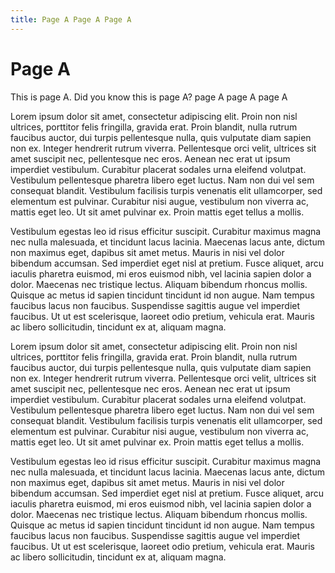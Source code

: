 ```yaml
---
title: Page A Page A Page A
---
```


# Page A

This is page A.
Did you know this is page A?
page A page A page A

Lorem ipsum dolor sit amet, consectetur adipiscing elit. Proin non nisl ultrices, porttitor felis fringilla, gravida erat. Proin blandit, nulla rutrum faucibus auctor, dui turpis pellentesque nulla, quis vulputate diam sapien non ex. Integer hendrerit rutrum viverra. Pellentesque orci velit, ultrices sit amet suscipit nec, pellentesque nec eros. Aenean nec erat ut ipsum imperdiet vestibulum. Curabitur placerat sodales urna eleifend volutpat. Vestibulum pellentesque pharetra libero eget luctus. Nam non dui vel sem consequat blandit. Vestibulum facilisis turpis venenatis elit ullamcorper, sed elementum est pulvinar. Curabitur nisi augue, vestibulum non viverra ac, mattis eget leo. Ut sit amet pulvinar ex. Proin mattis eget tellus a mollis.

Vestibulum egestas leo id risus efficitur suscipit. Curabitur maximus magna nec nulla malesuada, et tincidunt lacus lacinia. Maecenas lacus ante, dictum non maximus eget, dapibus sit amet metus. Mauris in nisi vel dolor bibendum accumsan. Sed imperdiet eget nisl at pretium. Fusce aliquet, arcu iaculis pharetra euismod, mi eros euismod nibh, vel lacinia sapien dolor a dolor. Maecenas nec tristique lectus. Aliquam bibendum rhoncus mollis. Quisque ac metus id sapien tincidunt tincidunt id non augue. Nam tempus faucibus lacus non faucibus. Suspendisse sagittis augue vel imperdiet faucibus. Ut ut est scelerisque, laoreet odio pretium, vehicula erat. Mauris ac libero sollicitudin, tincidunt ex at, aliquam magna.

Lorem ipsum dolor sit amet, consectetur adipiscing elit. Proin non nisl ultrices, porttitor felis fringilla, gravida erat. Proin blandit, nulla rutrum faucibus auctor, dui turpis pellentesque nulla, quis vulputate diam sapien non ex. Integer hendrerit rutrum viverra. Pellentesque orci velit, ultrices sit amet suscipit nec, pellentesque nec eros. Aenean nec erat ut ipsum imperdiet vestibulum. Curabitur placerat sodales urna eleifend volutpat. Vestibulum pellentesque pharetra libero eget luctus. Nam non dui vel sem consequat blandit. Vestibulum facilisis turpis venenatis elit ullamcorper, sed elementum est pulvinar. Curabitur nisi augue, vestibulum non viverra ac, mattis eget leo. Ut sit amet pulvinar ex. Proin mattis eget tellus a mollis.

Vestibulum egestas leo id risus efficitur suscipit. Curabitur maximus magna nec nulla malesuada, et tincidunt lacus lacinia. Maecenas lacus ante, dictum non maximus eget, dapibus sit amet metus. Mauris in nisi vel dolor bibendum accumsan. Sed imperdiet eget nisl at pretium. Fusce aliquet, arcu iaculis pharetra euismod, mi eros euismod nibh, vel lacinia sapien dolor a dolor. Maecenas nec tristique lectus. Aliquam bibendum rhoncus mollis. Quisque ac metus id sapien tincidunt tincidunt id non augue. Nam tempus faucibus lacus non faucibus. Suspendisse sagittis augue vel imperdiet faucibus. Ut ut est scelerisque, laoreet odio pretium, vehicula erat. Mauris ac libero sollicitudin, tincidunt ex at, aliquam magna.
